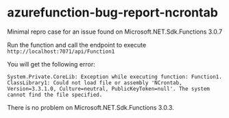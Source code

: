 # azurefunction-bug-report-ncrontab

Minimal repro case for an issue found on Microsoft.NET.Sdk.Functions 3.0.7

Run the function and call the endpoint to execute ``http://localhost:7071/api/Function1``

You will get the following error:

``
System.Private.CoreLib: Exception while executing function: Function1. ClassLibrary1: Could not load file or assembly 'NCrontab, Version=3.3.1.0, Culture=neutral, PublicKeyToken=null'. The system cannot find the file specified.
``

There is no problem on Microsoft.NET.Sdk.Functions 3.0.3.

